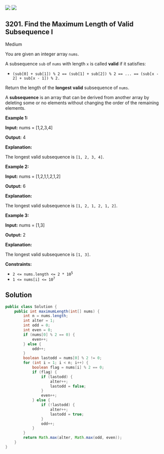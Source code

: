 [![](https://img.shields.io/github/stars/javadev/LeetCode-in-Java?label=Stars&style=flat-square)](https://github.com/javadev/LeetCode-in-Java)
[![](https://img.shields.io/github/forks/javadev/LeetCode-in-Java?label=Fork%20me%20on%20GitHub%20&style=flat-square)](https://github.com/javadev/LeetCode-in-Java/fork)

## 3201\. Find the Maximum Length of Valid Subsequence I

Medium

You are given an integer array `nums`.

A subsequence `sub` of `nums` with length `x` is called **valid** if it satisfies:

*   `(sub[0] + sub[1]) % 2 == (sub[1] + sub[2]) % 2 == ... == (sub[x - 2] + sub[x - 1]) % 2.`

Return the length of the **longest** **valid** subsequence of `nums`.

A **subsequence** is an array that can be derived from another array by deleting some or no elements without changing the order of the remaining elements.

**Example 1:**

**Input:** nums = [1,2,3,4]

**Output:** 4

**Explanation:**

The longest valid subsequence is `[1, 2, 3, 4]`.

**Example 2:**

**Input:** nums = [1,2,1,1,2,1,2]

**Output:** 6

**Explanation:**

The longest valid subsequence is `[1, 2, 1, 2, 1, 2]`.

**Example 3:**

**Input:** nums = [1,3]

**Output:** 2

**Explanation:**

The longest valid subsequence is `[1, 3]`.

**Constraints:**

*   <code>2 <= nums.length <= 2 * 10<sup>5</sup></code>
*   <code>1 <= nums[i] <= 10<sup>7</sup></code>

## Solution

```java
public class Solution {
    public int maximumLength(int[] nums) {
        int n = nums.length;
        int alter = 1;
        int odd = 0;
        int even = 0;
        if (nums[0] % 2 == 0) {
            even++;
        } else {
            odd++;
        }
        boolean lastodd = nums[0] % 2 != 0;
        for (int i = 1; i < n; i++) {
            boolean flag = nums[i] % 2 == 0;
            if (flag) {
                if (lastodd) {
                    alter++;
                    lastodd = false;
                }
                even++;
            } else {
                if (!lastodd) {
                    alter++;
                    lastodd = true;
                }
                odd++;
            }
        }
        return Math.max(alter, Math.max(odd, even));
    }
}
```